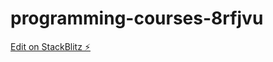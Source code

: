 # programming-courses-8rfjvu

[Edit on StackBlitz ⚡️](https://stackblitz.com/edit/programming-courses-8rfjvu)